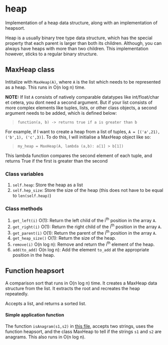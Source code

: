 # heap
Implementation of a heap data structure, along with an implementation of heapsort.

Heap is a usually binary tree type data structure, which has the special property that each parent is larger than both its children. Although, you can always have heaps with more than two children. This implementation however, sticks to a regular binary structure.

## MaxHeap class
Intitalize with `MaxHeap(A)`, where `A` is the list which needs to be represented as a heap. This runs in O(n log n) time.

**NOTE:** If list `A` consists of natively comparable datatypes like int/float/char et cetera, you dont need a second argument. But if your list consists of more complex elements like tuples, lists, or other class objects, a second argument needs to be added, which is defined below:

> `function(a, b) -> returns true if a is greater than b` 

For example, if I want to create a heap from a list of tuples, `A = [('a',21),('b',1), ('c',3)]`. To do this, I will initialise a MaxHeap object like so: 

> `my_heap = MaxHeap(A, lambda (a,b): a[1] > b[1])`

This lambda function compares the second element of each tuple, and returns True if the first is greater than the second

### Class variables
1. `self.heap`: Store the heap as a list
2. `self.hep_size`: Store the size of the heap (this does not have to be equal to `len(self.heap)`)

### Class methods
1. `get_left(i)` O(1): Return the left child of the i<sup>th</sup> position in the array `A`.
2. `get_right(i)` O(1): Return the right child of the i<sup>th</sup> position in the array `A`.
3. `get_parent(i)` O(1): Return the parent of the i<sup>th</sup> position in the array `A`.
4. `get_heap_size()` O(1): Return the size of the heap.
4. `remove(i)` O(n log n): Remove and return the i<sup>th</sup> element of the heap.
4. `add(to_add)` O(n log n): Add the element `to_add` at the appropriate position in the heap.

## Function heapsort
A comparison sort that runs in O(n log n) time. It creates a MaxHeap data structure from the list. It extracts the root and recreates the heap repeatedly. 

Accepts a list, and returns a sorted list.

#### Simple application function
The function `isAnagram(s1,s2)` in [this file](anagram.py), accepts two strings, uses the function heapsort, and the class MaxHeap to tell if the strings `s1` and `s2` are anagrams. This also runs in O(n log n).
